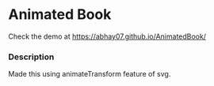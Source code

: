 # Animated Book
Check the demo at https://abhay07.github.io/AnimatedBook/
### Description
Made this using animateTransform feature of svg.